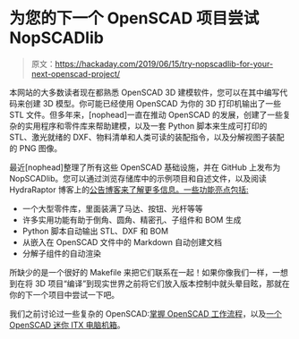 # 为您的下一个 OpenSCAD 项目尝试 NopSCADlib

> 原文：<https://hackaday.com/2019/06/15/try-nopscadlib-for-your-next-openscad-project/>

本网站的大多数读者现在都熟悉 OpenSCAD 3D 建模软件，您可以在其中编写代码来创建 3D 模型。你可能已经使用 OpenSCAD 为你的 3D 打印机输出了一些 STL 文件。但多年来，[nophead]一直在推动 OpenSCAD 的发展，创建了一些复杂的实用程序和零件库来帮助建模，以及一套 Python 脚本来生成可打印的 STL、激光就绪的 DXF、物料清单和人类可读的装配指令，以及分解视图子装配的 PNG 图像。

最近[nophead]整理了所有这些 OpenSCAD 基础设施，并在 GitHub 上发布为 NopSCADlib。您可以通过浏览存储库中的示例项目和自述文件，以及阅读 HydraRaptor 博客上的[公告博客来了解更多信息。一些功能亮点包括:](https://hydraraptor.blogspot.com/2019/06/nopscadlib.html)

*   一个大型零件库，里面装满了马达、按钮、光杆等等
*   许多实用功能有助于倒角、圆角、精密孔、子组件和 BOM 生成
*   Python 脚本自动输出 STL、DXF 和 BOM
*   从嵌入在 OpenSCAD 文件中的 Markdown 自动创建文档
*   分解子组件的自动渲染

所缺少的是一个很好的 Makefile 来把它们联系在一起！如果你像我们一样，一想到在将 3D 项目“编译”到现实世界之前将它们放入版本控制中就头晕目眩，那就在你的下一个项目中尝试一下吧。

我们之前讨论过一些复杂的 OpenSCAD:[掌握 OpenSCAD 工作流程](https://hackaday.com/2018/11/14/mastering-openscad-workflow/)，以及[一个 OpenSCAD 迷你 ITX 电脑机箱](https://hackaday.com/2018/11/05/an-openscad-mini-itx-computer-case/)。